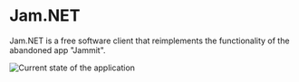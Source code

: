 # Jam.NET
Jam.NET is a free software client that reimplements the functionality of the abandoned app "Jammit".

![Current state of the application](https://i.imgur.com/C9FPcKz.png)
